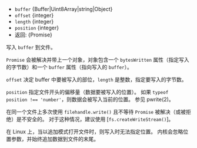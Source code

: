 <!-- YAML
added: v10.0.0
changes:
  - version: v14.12.0
    pr-url: https://github.com/nodejs/node/pull/34993
    description: The `buffer` parameter will stringify an object with an
                 explicit `toString` function.
  - version: v14.0.0
    pr-url: https://github.com/nodejs/node/pull/31030
    description: The `buffer` parameter won't coerce unsupported input to
                 buffers anymore.
-->

* `buffer` {Buffer|Uint8Array|string|Object}
* `offset` {integer}
* `length` {integer}
* `position` {integer}
* 返回: {Promise}

写入 `buffer` 到文件。

`Promise` 会被解决并带上一个对象，对象包含一个 `bytesWritten` 属性（指定写入的字节数）和一个 `buffer` 属性（指向写入的 `buffer`）。

`offset` 决定 buffer 中要被写入的部位，`length` 是整数，指定要写入的字节数。

`position` 指定文件开头的偏移量（数据要被写入的位置）。
如果 `typeof position !== 'number'`，则数据会被写入当前的位置。
参见 pwrite(2)。

在同一个文件上多次使用 `filehandle.write()` 且不等待 `Promise` 被解决（或被拒绝）是不安全的。
对于这种情况，建议使用 [`fs.createWriteStream()`]。

在 Linux 上，当以追加模式打开文件时，则写入时无法指定位置。
内核会忽略位置参数，并始终追加数据到文件的末尾。

